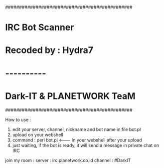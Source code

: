 ##############################################
#	             IRC Bot Scanner	             #
#	           Recoded by : Hydra7		         #
#		              ----------		             #
#       	 Dark-IT & PLANETWORK TeaM	       #
##############################################

How to use :
1. edit your server, channel, nickname and bot name in file bot.pl
2. upload on your webshell
3. command : perl bot.pl   <--- in your webshell after your upload
4. just waiting, if the bot is ready, it will send a message in private chat on IRC


join my room :
server  : irc.planetwork.co.id
channel : #DarkIT
